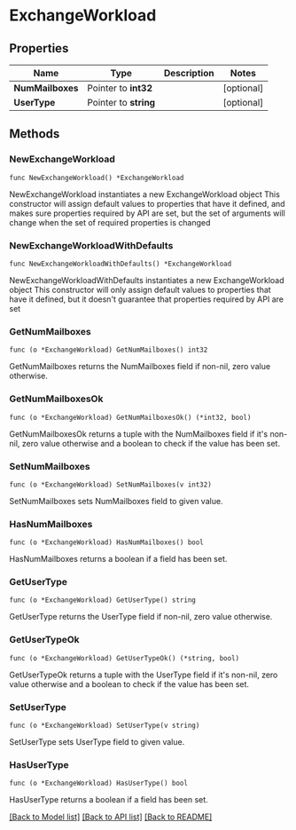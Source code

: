 # ExchangeWorkload

## Properties

Name | Type | Description | Notes
------------ | ------------- | ------------- | -------------
**NumMailboxes** | Pointer to **int32** |  | [optional] 
**UserType** | Pointer to **string** |  | [optional] 

## Methods

### NewExchangeWorkload

`func NewExchangeWorkload() *ExchangeWorkload`

NewExchangeWorkload instantiates a new ExchangeWorkload object
This constructor will assign default values to properties that have it defined,
and makes sure properties required by API are set, but the set of arguments
will change when the set of required properties is changed

### NewExchangeWorkloadWithDefaults

`func NewExchangeWorkloadWithDefaults() *ExchangeWorkload`

NewExchangeWorkloadWithDefaults instantiates a new ExchangeWorkload object
This constructor will only assign default values to properties that have it defined,
but it doesn't guarantee that properties required by API are set

### GetNumMailboxes

`func (o *ExchangeWorkload) GetNumMailboxes() int32`

GetNumMailboxes returns the NumMailboxes field if non-nil, zero value otherwise.

### GetNumMailboxesOk

`func (o *ExchangeWorkload) GetNumMailboxesOk() (*int32, bool)`

GetNumMailboxesOk returns a tuple with the NumMailboxes field if it's non-nil, zero value otherwise
and a boolean to check if the value has been set.

### SetNumMailboxes

`func (o *ExchangeWorkload) SetNumMailboxes(v int32)`

SetNumMailboxes sets NumMailboxes field to given value.

### HasNumMailboxes

`func (o *ExchangeWorkload) HasNumMailboxes() bool`

HasNumMailboxes returns a boolean if a field has been set.

### GetUserType

`func (o *ExchangeWorkload) GetUserType() string`

GetUserType returns the UserType field if non-nil, zero value otherwise.

### GetUserTypeOk

`func (o *ExchangeWorkload) GetUserTypeOk() (*string, bool)`

GetUserTypeOk returns a tuple with the UserType field if it's non-nil, zero value otherwise
and a boolean to check if the value has been set.

### SetUserType

`func (o *ExchangeWorkload) SetUserType(v string)`

SetUserType sets UserType field to given value.

### HasUserType

`func (o *ExchangeWorkload) HasUserType() bool`

HasUserType returns a boolean if a field has been set.


[[Back to Model list]](../README.md#documentation-for-models) [[Back to API list]](../README.md#documentation-for-api-endpoints) [[Back to README]](../README.md)


